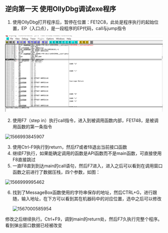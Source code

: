 ## 逆向第一天 使用OllyDbg调试exe程序

1. 使用OllyDbg打开程序后，暂停在位置：FE12C8，此处是程序执行的起始位置，EP（入口点），是一段程序的EP代码，call与jump指令

![1566993764828](..\noteimage\1566993764828.png)

2. 使用F7（step in）执行call指令，进入到被调用函数内部，FE1748，是被调用函数的第一条指令

![1566993845907](C:\Users\王渤\AppData\Roaming\Typora\typora-user-images\1566993845907.png)

3. 使用Ctrl-F9执行到return，然后f7或者f8退出当前接口函数
4. 继续F7执行，如果能确定调用的函数是API函数而不是main函数，可直接使用F8直接跳过
5. 一直F8直到到达main的call语句，然后F7进入，进入之后可以看到在调用窗口函数之前进行了数据压栈，四个参数，如图：

![1566999995462](../noteimage/1566999995462.png)

6. 找到了MessageBox函数使用的字符串保存的地址，然后CTRL+G，进行跟随，输入地址，在下方可以看到其在机器码中的对应位置，选中之后可以修改

   ![1567000585954](../noteimage/1567000585954.png)

修改之后继续执行。Ctrl+F9，调到main的return处，然后F7久执行完整个程序。看到弹出窗口数据已经被改变
